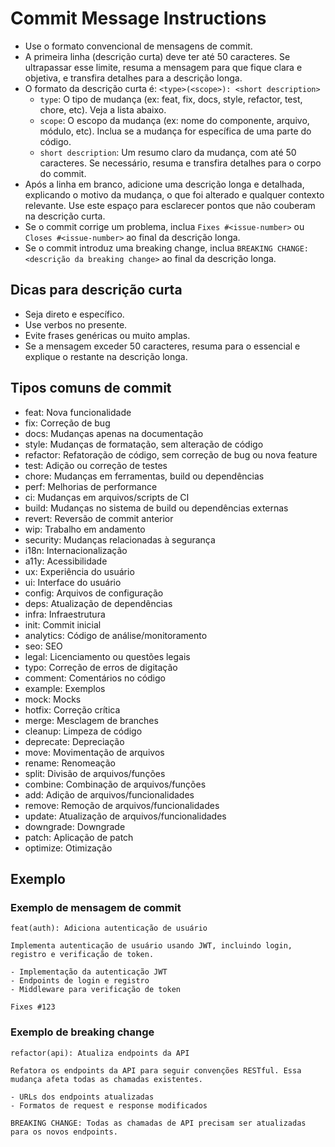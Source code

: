 # Commit Message Instructions

- Use o formato convencional de mensagens de commit.
- A primeira linha (descrição curta) deve ter até 50 caracteres. Se ultrapassar esse limite, resuma a mensagem para que fique clara e objetiva, e transfira detalhes para a descrição longa.
- O formato da descrição curta é: `<type>(<scope>): <short description>`
  - `type`: O tipo de mudança (ex: feat, fix, docs, style, refactor, test, chore, etc). Veja a lista abaixo.
  - `scope`: O escopo da mudança (ex: nome do componente, arquivo, módulo, etc). Inclua se a mudança for específica de uma parte do código.
  - `short description`: Um resumo claro da mudança, com até 50 caracteres. Se necessário, resuma e transfira detalhes para o corpo do commit.
- Após a linha em branco, adicione uma descrição longa e detalhada, explicando o motivo da mudança, o que foi alterado e qualquer contexto relevante. Use este espaço para esclarecer pontos que não couberam na descrição curta.
- Se o commit corrige um problema, inclua `Fixes #<issue-number>` ou `Closes #<issue-number>` ao final da descrição longa.
- Se o commit introduz uma breaking change, inclua `BREAKING CHANGE: <descrição da breaking change>` ao final da descrição longa.

## Dicas para descrição curta
- Seja direto e específico.
- Use verbos no presente.
- Evite frases genéricas ou muito amplas.
- Se a mensagem exceder 50 caracteres, resuma para o essencial e explique o restante na descrição longa.

## Tipos comuns de commit
- feat: Nova funcionalidade
- fix: Correção de bug
- docs: Mudanças apenas na documentação
- style: Mudanças de formatação, sem alteração de código
- refactor: Refatoração de código, sem correção de bug ou nova feature
- test: Adição ou correção de testes
- chore: Mudanças em ferramentas, build ou dependências
- perf: Melhorias de performance
- ci: Mudanças em arquivos/scripts de CI
- build: Mudanças no sistema de build ou dependências externas
- revert: Reversão de commit anterior
- wip: Trabalho em andamento
- security: Mudanças relacionadas à segurança
- i18n: Internacionalização
- a11y: Acessibilidade
- ux: Experiência do usuário
- ui: Interface do usuário
- config: Arquivos de configuração
- deps: Atualização de dependências
- infra: Infraestrutura
- init: Commit inicial
- analytics: Código de análise/monitoramento
- seo: SEO
- legal: Licenciamento ou questões legais
- typo: Correção de erros de digitação
- comment: Comentários no código
- example: Exemplos
- mock: Mocks
- hotfix: Correção crítica
- merge: Mesclagem de branches
- cleanup: Limpeza de código
- deprecate: Depreciação
- move: Movimentação de arquivos
- rename: Renomeação
- split: Divisão de arquivos/funções
- combine: Combinação de arquivos/funções
- add: Adição de arquivos/funcionalidades
- remove: Remoção de arquivos/funcionalidades
- update: Atualização de arquivos/funcionalidades
- downgrade: Downgrade
- patch: Aplicação de patch
- optimize: Otimização

## Exemplo

### Exemplo de mensagem de commit
```
feat(auth): Adiciona autenticação de usuário

Implementa autenticação de usuário usando JWT, incluindo login, registro e verificação de token.

- Implementação da autenticação JWT
- Endpoints de login e registro
- Middleware para verificação de token

Fixes #123
```

### Exemplo de breaking change
```
refactor(api): Atualiza endpoints da API

Refatora os endpoints da API para seguir convenções RESTful. Essa mudança afeta todas as chamadas existentes.

- URLs dos endpoints atualizadas
- Formatos de request e response modificados

BREAKING CHANGE: Todas as chamadas de API precisam ser atualizadas para os novos endpoints.
```